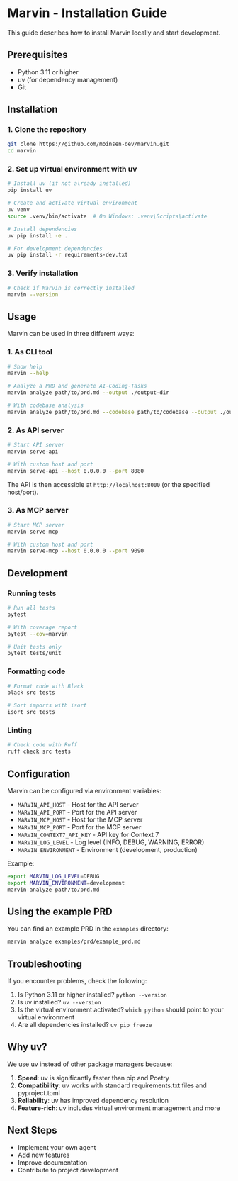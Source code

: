 # Marvin - Installation Guide

This guide describes how to install Marvin locally and start development.

## Prerequisites

- Python 3.11 or higher
- uv (for dependency management)
- Git

## Installation

### 1. Clone the repository

```bash
git clone https://github.com/moinsen-dev/marvin.git
cd marvin
```

### 2. Set up virtual environment with uv

```bash
# Install uv (if not already installed)
pip install uv

# Create and activate virtual environment
uv venv
source .venv/bin/activate  # On Windows: .venv\Scripts\activate

# Install dependencies
uv pip install -e .

# For development dependencies
uv pip install -r requirements-dev.txt
```

### 3. Verify installation

```bash
# Check if Marvin is correctly installed
marvin --version
```

## Usage

Marvin can be used in three different ways:

### 1. As CLI tool

```bash
# Show help
marvin --help

# Analyze a PRD and generate AI-Coding-Tasks
marvin analyze path/to/prd.md --output ./output-dir

# With codebase analysis
marvin analyze path/to/prd.md --codebase path/to/codebase --output ./output-dir
```

### 2. As API server

```bash
# Start API server
marvin serve-api

# With custom host and port
marvin serve-api --host 0.0.0.0 --port 8080
```

The API is then accessible at `http://localhost:8000` (or the specified host/port).

### 3. As MCP server

```bash
# Start MCP server
marvin serve-mcp

# With custom host and port
marvin serve-mcp --host 0.0.0.0 --port 9090
```

## Development

### Running tests

```bash
# Run all tests
pytest

# With coverage report
pytest --cov=marvin

# Unit tests only
pytest tests/unit
```

### Formatting code

```bash
# Format code with Black
black src tests

# Sort imports with isort
isort src tests
```

### Linting

```bash
# Check code with Ruff
ruff check src tests
```

## Configuration

Marvin can be configured via environment variables:

- `MARVIN_API_HOST` - Host for the API server
- `MARVIN_API_PORT` - Port for the API server
- `MARVIN_MCP_HOST` - Host for the MCP server
- `MARVIN_MCP_PORT` - Port for the MCP server
- `MARVIN_CONTEXT7_API_KEY` - API key for Context 7
- `MARVIN_LOG_LEVEL` - Log level (INFO, DEBUG, WARNING, ERROR)
- `MARVIN_ENVIRONMENT` - Environment (development, production)

Example:

```bash
export MARVIN_LOG_LEVEL=DEBUG
export MARVIN_ENVIRONMENT=development
marvin analyze path/to/prd.md
```

## Using the example PRD

You can find an example PRD in the `examples` directory:

```bash
marvin analyze examples/prd/example_prd.md
```

## Troubleshooting

If you encounter problems, check the following:

1. Is Python 3.11 or higher installed? `python --version`
2. Is uv installed? `uv --version`
3. Is the virtual environment activated? `which python` should point to your virtual environment
4. Are all dependencies installed? `uv pip freeze`

## Why uv?

We use uv instead of other package managers because:

1. **Speed**: uv is significantly faster than pip and Poetry
2. **Compatibility**: uv works with standard requirements.txt files and pyproject.toml
3. **Reliability**: uv has improved dependency resolution
4. **Feature-rich**: uv includes virtual environment management and more

## Next Steps

- Implement your own agent
- Add new features
- Improve documentation
- Contribute to project development
